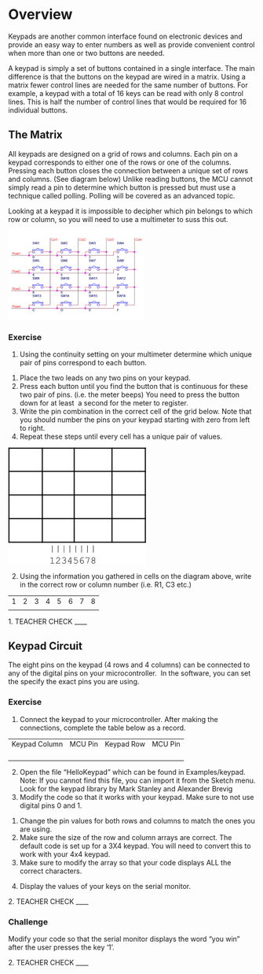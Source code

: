 # Overview

Keypads are another common interface found on electronic devices and provide an easy way to enter numbers as well as provide convenient control when more than one or two buttons are needed.

A keypad is simply a set of buttons contained in a single interface. The main difference is that the buttons on the keypad are wired in a matrix. Using a matrix fewer control lines are needed for the same number of buttons. For example, a keypad with a total of 16 keys can be read with only 8 control lines. This is half the number of control lines that would be required for 16 individual buttons.

## The Matrix

All keypads are designed on a grid of rows and columns. Each pin on a keypad corresponds to either one of the rows or one of the columns. Pressing each button closes the connection between a unique set of rows and columns. (See diagram below) Unlike reading buttons, the MCU cannot simply read a pin to determine which button is pressed but must use a technique called polling. Polling will be covered as an advanced topic.

Looking at a keypad it is impossible to decipher which pin belongs to which row or column, so you will need to use a multimeter to suss this out.

![](images/image110.png)

### Exercise

1.  Using the continuity setting on your multimeter determine which unique pair of pins correspond to each button.

<!-- end list -->

1.  Place the two leads on any two pins on your keypad.
2.  Press each button until you find the button that is continuous for these two pair of pins. (i.e. the meter beeps) You need to press the button down for at least  a second for the meter to register.
3.  Write the pin combination in the correct cell of the grid below. Note that you should number the pins on your keypad starting with zero from left to right.
4.  Repeat these steps until every cell has a unique pair of values.

![](images/image81.png)

2.  Using the information you gathered in cells on the diagram above, write in the correct row or column number (i.e. R1, C3 etc.)

|   |   |   |   |   |   |   |   |
| - | - | - | - | - | - | - | - |
| 1 | 2 | 3 | 4 | 5 | 6 | 7 | 8 |
|   |   |   |   |   |   |   |   |

1\. TEACHER CHECK \_\_\_\_

## Keypad Circuit

The eight pins on the keypad (4 rows and 4 columns) can be connected to any of the digital pins on your microcontroller.  In the software, you can set the specify the exact pins you are using.

### Exercise

1.  Connect the keypad to your microcontroller. After making the connections, complete the table below as a record.

|               |         |            |         |
| ------------- | ------- | ---------- | ------- |
| Keypad Column | MCU Pin | Keypad Row | MCU Pin |
|               |         |            |         |
|               |         |            |         |
|               |         |            |         |
|               |         |            |         |

2.  Open the file “HelloKeypad” which can be found in Examples/keypad. Note: If you cannot find this file, you can import it from the Sketch menu. Look for the keypad library by Mark Stanley and Alexander Brevig
3.  Modify the code so that it works with your keypad. Make sure to not use digital pins 0 and 1.

<!-- end list -->

1.  Change the pin values for both rows and columns to match the ones you are using.
2.  Make sure the size of the row and column arrays are correct. The default code is set up for a 3X4 keypad. You will need to convert this to work with your 4x4 keypad.
3.  Make sure to modify the array so that your code displays ALL the correct characters.

<!-- end list -->

4.  Display the values of your keys on the serial monitor.

2\. TEACHER CHECK \_\_\_\_

### Challenge

Modify your code so that the serial monitor displays the word “you win” after the user presses the key ‘1’.

2\. TEACHER CHECK \_\_\_\_
